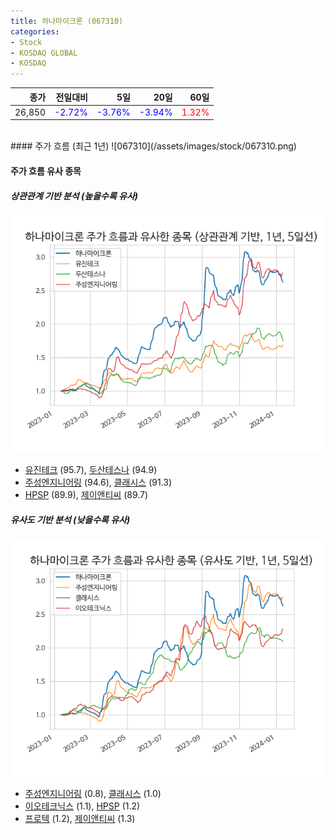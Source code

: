 ```yaml
---
title: 하나마이크론 (067310)
categories:
- Stock
- KOSDAQ GLOBAL
- KOSDAQ
---
```


|종가|전일대비|5일|20일|60일|
|---:|-------:|--:|---:|---:|
|26,850|<span style="color: blue">-2.72%</span>|<span style="color: blue">-3.76%</span>|<span style="color: blue">-3.94%</span>|<span style="color: red">1.32%</span>|

<!-- more -->
<br>
#### 주가 흐름 (최근 1년)
![067310](/assets/images/stock/067310.png)


#### 주가 흐름 유사 종목


##### 상관관계 기반 분석 (높을수록 유사)
![067310](/assets/images/stock/067310_corr.png)
- [유진테크](/084370/) (95.7), [두산테스나](/131970/) (94.9)
- [주성엔지니어링](/036930/) (94.6), [클래시스](/214150/) (91.3)
- [HPSP](/403870/) (89.9), [제이앤티씨](/204270/) (89.7)


##### 유사도 기반 분석 (낮을수록 유사)	
![067310](/assets/images/stock/067310_sim.png)
- [주성엔지니어링](/036930/) (0.8), [클래시스](/214150/) (1.0)
- [이오테크닉스](/039030/) (1.1), [HPSP](/403870/) (1.2)
- [프로텍](/053610/) (1.2), [제이앤티씨](/204270/) (1.3)